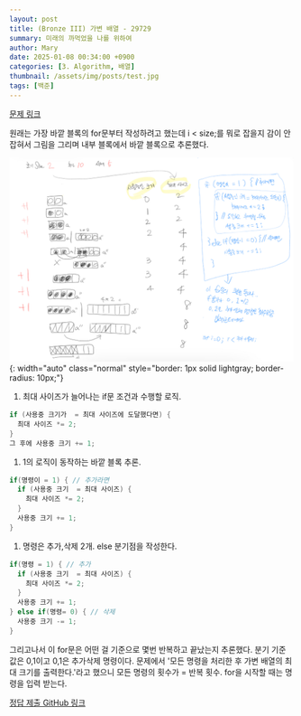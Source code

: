 ```yaml
---
layout: post
title: (Bronze III) 가변 배열 - 29729
summary: 미래의 까먹었을 나를 위하여
author: Mary
date: 2025-01-08 00:34:00 +0900
categories: [3. Algorithm, 배열]
thumbnail: /assets/img/posts/test.jpg
tags: [백준]
---
```


[문제 링크](https://www.acmicpc.net/problem/29729) 

원래는 가장 바깥 블록의 for문부터 작성하려고 했는데 
 i < size;를 뭐로 잡을지 감이 안 잡혀서 그림을 그리며 내부 블록에서 바깥 블록으로 추론했다.

![Desktop View](/assets/img/posts/이해하기.jpg){: width="auto" class="normal" style="border: 1px solid lightgray; border-radius: 10px;"}

1. 최대 사이즈가 늘어나는 if문 조건과 수행할 로직.
```java
if (사용중 크기가  = 최대 사이즈에 도달했다면) {
  최대 사이즈 *= 2;
}
그 후에 사용중 크기 += 1;
```

1. 1의 로직이 동작하는 바깥 블록 추론.
```java
if(명령이 = 1) { // 추가라면
  if (사용중 크기  = 최대 사이즈) {
    최대 사이즈 *= 2;
  }
  사용중 크기 += 1;
}
```

1. 명령은 추가,삭제 2개. else 분기점을 작성한다.
```java
if(명령 = 1) { // 추가
  if (사용중 크기  = 최대 사이즈) {
    최대 사이즈 *= 2;
  }
  사용중 크기 += 1;
} else if(명령= 0) { // 삭제
  사용중 크기 -= 1;
}
```

그리고나서 이 for문은 어떤 걸 기준으로 몇번 반복하고 끝났는지 추론했다.
분기 기준 값은 0,1이고 0,1은 추가삭제 명령이다.
문제에서 '모든 명령을 처리한 후 가변 배열의 최대 크기를 출력한다.'라고 했으니
모든 명령의 횟수가 = 반복 횟수.
for을 시작할 때는 명령을 입력 받는다.

[정답 제출 GitHub 링크](https://github.com/pubparksy/pubparksy.github.io/blob/master/%EB%B0%B1%EC%A4%80/Bronze/29729.%E2%80%85%EA%B0%80%EB%B3%80%E2%80%85%EB%B0%B0%EC%97%B4/Main.java) 

